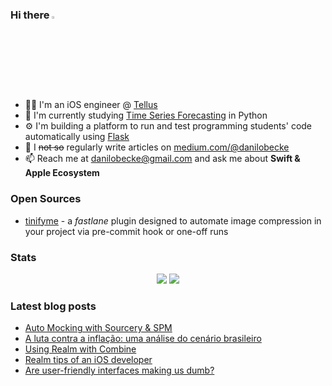 ### Hi there <a href="https://www.gautamkrishnar.com/"><img src="https://media.giphy.com/media/hvRJCLFzcasrR4ia7z/giphy.gif" width="3%"></a>

- 👨‍💻 I'm an iOS engineer @ [Tellus](https://www.tellusapp.com)
- 📖 I'm currently studying [Time Series Forecasting](https://otexts.com/fpp3) in Python
- ⚙️ I'm building a platform to run and test programming students' code automatically using [Flask](https://flask.palletsprojects.com/en/2.3.x/)
- 📝 I ~~not so~~ regularly write articles on [medium.com/@danilobecke](https://medium.com/@danilobecke)
- 📫 Reach me at [danilobecke@gmail.com](mailto:danilobecke@gmail.com) and ask me about **Swift & Apple Ecosystem**

### Open Sources

- [tinifyme](https://github.com/danilobecke/fastlane-plugin-tinifyme) - a _fastlane_ plugin designed to automate image compression in your project via pre-commit hook or one-off runs

### Stats

<div align=center>
  <img src=https://github-profile-summary-cards.vercel.app/api/cards/profile-details?username=danilobecke&theme=transparent>
  <img src=https://streak-stats.demolab.com?user=danilobecke&theme=transparent&hide_border=true>
</div>

### Latest blog posts

<!-- BLOG-POST-LIST:START -->
- [Auto Mocking with Sourcery &amp; SPM](https://medium.com/@danilobecke/auto-mocking-with-sourcery-spm-23a670072d93?source=rss-72e961362cb2------2)
- [A luta contra a inflação: uma análise do cenário brasileiro](https://medium.com/@danilobecke/a-luta-contra-a-infla%C3%A7%C3%A3o-uma-an%C3%A1lise-do-cen%C3%A1rio-brasileiro-84369a767fb5?source=rss-72e961362cb2------2)
- [Using Realm with Combine](https://levelup.gitconnected.com/using-realm-with-combine-288afa199b33?source=rss-72e961362cb2------2)
- [Realm tips of an iOS developer](https://medium.com/@danilobecke/realm-tips-of-an-ios-developer-26ca1654adaf?source=rss-72e961362cb2------2)
- [Are user-friendly interfaces making us dumb?](https://medium.com/@danilobecke/are-user-friendly-interfaces-making-us-dumb-d243b1d932f9?source=rss-72e961362cb2------2)
<!-- BLOG-POST-LIST:END -->
